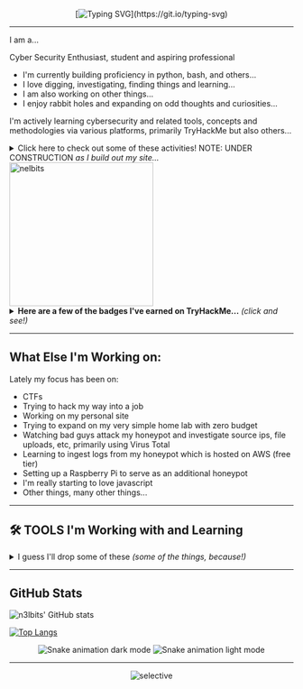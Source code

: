 <div align="center">
  
[![Typing SVG](https://readme-typing-svg.demolab.com?font=Hack&size=17&pause=1000&color=F700EE&center=true&vCenter=true&multiline=true&repeat=false&random=false&width=450&height=57&lines=Hello!+I'm+Nicole.;Thanks+for+stopping+by!)](https://git.io/typing-svg)
 
 </div>
 
* * *

I am a...

Cyber Security Enthusiast, student and aspiring professional

- I'm currently building proficiency in python, bash, and others... 
- I love digging, investigating, finding things and learning...
- I am also working on other things...
- I enjoy rabbit holes and expanding on odd thoughts and curiosities...

<!-- Social Media -->

<!-- section inspired by some other readme deut-erium -->

I'm actively learning cybersecurity and related tools, concepts and methodologies via various platforms, primarily TryHackMe but also others...

<details>
<summary>Click here to check out some of these activities! NOTE: UNDER CONSTRUCTION <i>as I build out my site...</i></summary>
<ul>
 <li> Trying keep active with challenge <a href="https://github.com/n3lbits/TryHackMe-WriteUps">writeups</a></li>
 <li> Currently working on creating a room <a href="https://github.com/n3lbits">COMING SOON</a></li>
 <li> Super active on <a href="https://tryhackme.com/r/p/n3lbits">TryHackMe.</a> <i>See below!</i></li> 
</ul>
</details>

<!-- TryHackMe Profile and Badges -->

<div>
 <img src="https://tryhackme-badges.s3.amazonaws.com/n3lbits.png" width="255" alt="nelbits"/>

<details>
 <summary> <b>Here are a few of the badges I've earned on TryHackMe...</b> <i>(click and see!)</i></summary>

 <div align="center">
  <a target="_blank" href="https://tryhackme.com/nic0l0cin/badges/terminaled"><img title="cat linux.txt" alt="TryHackMe badge 1" src="https://tryhackme.com/img/badges/linux.svg" width="55"></a>
  <a target="_blank" href="https://tryhackme.com/nic0l0cin/badges/network-fundamentals"><img title="Networking Nerd" alt="TryHackMe badge 3" src="https://tryhackme.com/img/badges/networkfundamentals.svg" width="55"></a>
  <a target="_blank" href="https://tryhackme.com/nic0l0cin/badges/web-fund"><img title="Webbed" alt="TryHackMe badge 4" src="https://tryhackme.com/img/badges/webbed.svg" width="55"></a>
  <a target="_blank" href="https://tryhackme.com/nic0l0cin/badges/world-wide-web"><img title="How The Web Works" alt="TryHackMe badge 5" src="https://tryhackme.com/img/badges/howthewebworks.svg" width="55"></a>
  <a target="_blank" href="https://tryhackme.com/nic0l0cin/badges/intro-to-pentesting"><img title="Pentesting Principles" alt="TryHackMe badge 7" src="https://tryhackme.com/img/badges/introtooffensivesecurity.svg" width="55"></a>
  <a target="_blank" href="https://tryhackme.com/nic0l0cin/badges/adventofcyber4"><img title="Advent of Cyber 4" alt="TryHackMe badge 8" src="https://tryhackme.com/img/badges/adventofcyber4.svg" width="55"></a>
  <a target="_blank" href="https://tryhackme.com/nic0l0cin/badges/wireshark"><img title="Wireshark" alt="TryHackMe badge 10" src="https://tryhackme.com/img/badges/wireshark.svg" width="55"></a>
  <a target="_blank" href="https://tryhackme.com/nic0l0cin/badges/security-awareness"><img title="Security Awareness" alt="TryHackMe badge 11" src="https://tryhackme.com/img/badges/securityawareness.svg" width="55"></a>
  <a target="_blank" href="https://tryhackme.com/nic0l0cin/badges/owasp-10"><img title="OWASP Top 10" alt="TryHackMe badge 12" src="https://tryhackme.com/img/badges/owasptop10.svg" width="55"></a>
  <a target="_blank" href="https://tryhackme.com/nic0l0cin/badges/hash-cracker"><img title="Hash Cracker" alt="TryHackMe badge 14" src="https://tryhackme.com/img/badges/hashcracker.svg" width="55"></a>
 <a target="_blank" href="https://tryhackme.com/nic0l0cin/badges/metasploitable"><img title="Metasploitable" alt="TryHackMe badge 16" src="https://tryhackme.com/img/badges/metasploit.svg" width="55"></a>
  </div>
  
<div align="center">
  <a target="_blank" href="https://tryhackme.com/nic0l0cin/badges/linux-privesc"><img title="Linux PrivEsc" alt="TryHackMe badge 13" src="https://tryhackme.com/img/badges/linuxprivesc.svg" width="55"></a>
  <a target="_blank" href="https://tryhackme.com/nic0l0cin/badges/blue"><img title="Blue" alt="TryHackMe badge 17" src="https://tryhackme.com/img/badges/blue.svg" width="55"></a>
  <a target="_blank" href="https://tryhackme.com/nic0l0cin/badges/intro-to-web-hacking"><img title="Intro to Web Hacking" alt="TryHackMe badge 18" src="https://tryhackme.com/img/badges/introtowebsecurity.svg" width="55"></a>
  <a target="_blank" href="https://tryhackme.com/nic0l0cin/badges/burped"><img title="Burped" alt="TryHackMe badge 19" src="https://tryhackme.com/img/badges/burpsuite.svg" width="55"></a>
  <a target="_blank" href="https://tryhackme.com/nic0l0cin/badges/just-have-to-deal-with-it"><img title="Just Have to Deal With It" alt="TryHackMe badge 20" src="https://tryhackme.com/img/badges/managingincidents.svg" width="55"></a>
  <a target="_blank" href="https://tryhackme.com/nic0l0cin/badges/calculated-risk"><img title="Threats and Risks" alt="TryHackMe badge 22" src="https://tryhackme.com/img/badges/threatsandrisks.svg" width="55"></a>
 <a target="_blank" href="https://tryhackme.com/nic0l0cin/badges/security-in-the-pipeline"><img title="/opt/m0th3r" alt="TryHackMe badge 25" src="https://tryhackme.com/img/badges/securityinthepipeline.svg" width="55"></a>
 <a target="_blank" href="https://tryhackme.com/nic0l0cin/badges/logging-legend"><img title="Logging Legend" alt="TryHackMe badge 26" src="https://tryhackme.com/img/badges/loganalysis.svg" width="55"></a>
 <a target="_blank" href="https://tryhackme.com/nic0l0cin/badges/malware-analysis"><img title="Malware Analysis" alt="TryHackMe badge 27" src="https://tryhackme.com/img/badges/malwareanalysis.svg" width="55"></a>
</div>

<div align="center">
 <a target="_blank" href="https://tryhackme.com/nic0l0cin/badges/pentester-tools"><img title="Pentesting Tools" alt="TryHackMe badge 28" src="https://assets.tryhackme.com/img/badges/pentestingtools_badge.svg" width="55"></a>
   <a target="_blank" href="https://tryhackme.com/nic0l0cin/badges/the-best-responder"><img title="Incident Response" alt="TryHackMe badge 29" src="https://assets.tryhackme.com/img/badges/incidentresponse.svg" width="55"></a>
    <a target="_blank" href="https://tryhackme.com/nic0l0cin/badges/friday-fixer"><img title="Cyber Threat Intelligence Blue" alt="TryHackMe badge 30" src="https://assets.tryhackme.com/img/badges/cyberthreatintellegenceblue.svg" width="55"></a>
  <a target="_blank" href="https://tryhackme.com/n3lbits/badges/sword-apprentice"><img title="Sword Apprentice" alt="TryHackMe badge 31" src="https://assets.tryhackme.com/img/badges/swordapprentice.svg" width="55"></a>
  <a target="_blank" href="https://tryhackme.com/n3lbits/badges/cyber-ready"><img title="Career Ready" alt="TryHackMe badge 32" src="https://assets.tryhackme.com/img/badges/careerready.svg" width="55"></a>
  <a target="_blank" href="https://tryhackme.com/n3lbits/badges/shieldapprentice"><img title="Shield Apprentice" alt="TryHackMe badge 33" src="https://assets.tryhackme.com/img/badges/shieldapprentice.svg" width="55"></a>
  <a target="_blank" href="https://tryhackme.com/n3lbits/badges/adversary"><img title="ADversary" alt="TryHackMe badge 34" src="https://assets.tryhackme.com/img/badges/attackingad.svg" width="55"></a>
<div align="center">
 <a target="_blank" href="https://tryhackme.com/nic0l0cin/badges/7-day-streak"><img title="7 Day Streak" alt="TryHackMe badge 2" src="https://tryhackme.com/img/badges/streak7.svg" width="55"></a>
  <a target="_blank" href="https://tryhackme.com/nic0l0cin/badges/30-day-streak"><img title="30 Day Streak" alt="TryHackMe badge 6" src="https://tryhackme.com/img/badges/streak30.svg" width="55"></a>
  <a target="_blank" href="https://tryhackme.com/nic0l0cin/badges/90-day-streak"><img title="90 Day Streak" alt="TryHackMe badge 9" src="https://tryhackme.com/img/badges/streak90.svg" width="55"></a>
  <a target="_blank" href="https://tryhackme.com/nic0l0cin/badges/180-day-streak"><img title="180 Day Streak" alt="TryHackMe badge 15" src="https://tryhackme.com/img/badges/streak180.svg" width="55"></a>
  <a target="_blank" href="https://tryhackme.com/nic0l0cin/badges/365-day-streak"><img title="365 Day Streak" alt="TryHackMe badge 21" src="https://tryhackme.com/img/badges/streak365.svg" width="55"></a>
  <a target="_blank" href="https://tryhackme.com/nic0l0cin/badges/500-day-streak"><img title="500 Day Streak" alt="TryHackMe badge 23" src="https://tryhackme.com/img/badges/streak500.svg" width="55"></a>
  <a target="_blank" href="https://tryhackme.com/n3lbits/badges/750-day-streak"><img title="750 Day Streak" alt="TryHackMe badge 33" src="https://assets.tryhackme.com/img/badges/streak750.svg" width="55"></a>
  
  
<div align="center">


TryHackMe has an ample offering of free rooms to practice and build up that muscle memory. While the free rooms are great, it's nice to have extra time to work through some of the more challenging, progressive rooms. Especially on those days when your brain is working, and you feel good working through a room.

Having said all of that, if you're interested in a subscription, please check out the link below for a $5 credit towards your premium access. Student discounts are available as well.

[TryHackMe Referral Link](https://tryhackme.com/signup?referrer=62699f55803f010054892aa0)

</div>
</div>
</details>

* * *

<div>
 
 ## What Else I'm Working on:

 Lately my focus has been on:

 - CTFs
 - Trying to hack my way into a job
 - Working on my personal site
 - Trying to expand on my very simple home lab with zero budget
 - Watching bad guys attack my honeypot and investigate source ips, file uploads, etc, primarily using Virus Total
 - Learning to ingest logs from my honeypot which is hosted on AWS (free tier)
 - Setting up a Raspberry Pi to serve as an additional honeypot
 - I'm really starting to love javascript
 - Other things, many other things...

</div>

* * *
<!-- Favorite Tools -->
## 🛠️ TOOLS I'm Working with and Learning
<details>
<summary>
 I guess I'll drop some of these <i>(some of the things, because!)</i></summary>
 
<h3>Security Related: Platforms</h3>
<a href="#"><img alt="TryHackMe" src="https://img.shields.io/badge/TryHackMe-212C42?style=for-the-badge&logo=TryHackMe&logoColor=white"></a>
 <a href="#"><img alt="HackTheBox" src="https://img.shields.io/badge/HackTheBox-111927?style=for-the-badge&logo=Hack%20The%20Box&logoColor=9FEF00"></a>
 <a href="#"><img alt="PortSwigger Academy" src="https://img.shields.io/badge/PortSwigger-FF6633?style=for-the-badge&logo=burpsuite&logoColor=white"></a>
 <a href="#"><img alt="KC7" src="https://img.shields.io/badge/KC7-FF681a?style=for-the-badge&logo=kc7&logoColor=white"></a>


 <h3>Frameworks, Platforms and Libraries</h3>
 <p>
  <a href="#"><img alt="Astro" src="https://img.shields.io/badge/astro-%232C2052.svg?style=for-the-badge&logo=astro&logoColor=white"></a>
  <a href="#"><img alt="Hugo" src="https://img.shields.io/badge/Hugo-FF4088?style=for-the-badge&logo=hugo&logoColor=white"></a>
  <a href="#"><img alt="Zola" src="https://img.shields.io/badge/-Zola-000000?style=for-the-badge&logo=zola&logoColor=white"></a>
   <a href="#"><img alt="p5js" src="https://img.shields.io/badge/p5.js-ED225D?style=for-the-badge&logo=p5.js&logoColor=FFFFFF"></a>
 </p>
 <h3>Databases and Cloud</h3>
  <a href="#"><img alt="GitHub Pages" src="https://img.shields.io/badge/GitHub%20Pages-327FC7.svg?style=for-the-badge&logo=github&logoColor=white"></a>
  <a href="#"><img alt="KQL" src="https://img.shields.io/badge/KQL-00f.svg?style=for-the-badge&logo=kql&logoColor=white"></a>
  <a href="#"><img alt="AWS" src="https://img.shields.io/badge/AWS-010101.svg?style=for-the-badge&logo=amazon&logoColor=%23FF9900"></a>
 <h3>Software and Tools, IDE's and Editors</h3>
 <p>
  <a href="#"><img alt="Visual Studio Code" src="https://img.shields.io/badge/Visual%20Studio%20Code-0078d7.svg?style=flat-square&logo=visual-studio-code&logoColor=white"></a>
  <a href="#"><img alt="Git" src="https://img.shields.io/badge/Git-F05033.svg?style=flat-square&logo=git&logoColor=white"></a>
  <a href="#"><img alt="GitHub" src="https://img.shields.io/badge/GitHub-000000.svg?style=flat-square&logo=github&logoColor=white"></a>
  <a href="#"><img alt="Libre Office" src="https://img.shields.io/badge/LibreOffice-18A303?style=for-the-badge&logo=LibreOffice&logoColor=white"></a>
  <a href="#"><img alt="Obsidian" src="https://img.shields.io/badge/Obsidian-483699?style=for-the-badge&logo=Obsidian&logoColor=white"></a>
  <a href="#"><img alt="Inkscape" src="https://img.shields.io/badge/Inkscape-000000?style=for-the-badge&logo=Inkscape&logoColor=white"></a>
   <a href="#"><img alt="CodePen" src="https://img.shields.io/badge/CodePen-white?style=for-the-badge&logo=codepen&logoColor=black"></a>
   <a href="#"><img alt="p5js Editor" src="https://img.shields.io/badge/p5.js-ED225D?style=for-the-badge&logo=p5.js&logoColor=FFFFFF"></a>
 </p>
 <h3>Education, Training and other Learning Resources</h3>
 <a href "#"><img alt="freeCodeCamp" src="https://img.shields.io/badge/freeCodeCamp-0A0A23?logo=freecodecamp&logoColor=fff"></a>
 <a href "#"><img alt="W3Schools" src="https://img.shields.io/badge/W3Schools-04AA6D?logo=w3schools&logoColor=fff"></a>
 <a href "#"><img alt="MDN Web Docs" src="https://img.shields.io/badge/MDN%20Web%20Docs-000?logo=mdnwebdocs&logoColor=fff"></a>
 
 <!-- Programming Languages 
 <h3>Programming Languages</h3>
 <p>
  <a href="#"><img alt="C" src="https://img.shields.io/badge/-C-283593?style=flat-square&logo=c&logoColor=white"></a>
  <a href="#"><img alt="Go" src="https://img.shields.io/badge/Go-00ADD8?style=for-the-badge&logo=go&logoColor=white)"></a>
  <a href="#"><img alt="HTML" src="https://img.shields.io/badge/-HTML-E34F26.svg?style=flat-square&logo=html5&logoColor=white"></a>
  <a href="#"><img alt="CSS" src="https://img.shields.io/badge/-CSS-264de4.svg?style=flat-square&logo=css3&logoColor=white"></a>
  <a href="#"><img alt="JavaScript" src="https://img.shields.io/badge/-JavaScript-F7DF1E.svg?style=flat-square&logo=javascript&logoColor=black"></a>
  <a href="#"><img alt="Markdown" src="https://img.shields.io/badge/-Markdown-000000.svg?style=flat-square&logo=markdown&logoColor=white"></a>
  <a href="#"><img alt="Python" src="https://img.shields.io/badge/Python-14354C.svg?style=flat-square&logo=python&logoColor=yellow"></a>
  <a href="#"><img alt="SQL" src="https://custom-icon-badges.demolab.com/badge/SQL-025E8C.svg?style=flat-square&logo=database&logoColor=white"></a>
 </p>
 -->
</details>

* * *
<!-- Github Activities -->
## GitHub Stats


![n3lbits' GitHub stats](https://github-readme-stats.vercel.app/api?username=n3lbits&layout=compact&show_icons=true&hide=stars&hide_border=true&theme=tokyonight)

 
[![Top Langs](https://github-readme-stats.vercel.app/api/top-langs/?username=n3lbits&layout=compact&hide_border=true&theme=tokyonight)](https://github.com/n3lbits/github-readme-stats)



<!-- Snake animation -->
<div align="center">
  <img alt="Snake animation dark mode" src="https://raw.githubusercontent.com/ne1atonin/ne1atonin/main/.github/images/github-snake-dark.svg#gh-dark-mode-only"/>
  <img alt="Snake animation light mode" src="https://raw.githubusercontent.com/ne1atonin/ne1atonin/main/.github/images/github-contribution-grid-snake.svg#gh-light-mode-only"/>
</div>

* * *

<!-- ETC -->
<div align="center">
<img src="https://img.shields.io/badge/POWERED_BY-INTROVERT_ENERGY-880975?style=for-the-badge&labelColor=26222c" alt="selective"/>
</div>

<!-- Test GH Workflow for THM Badge Updates -->

